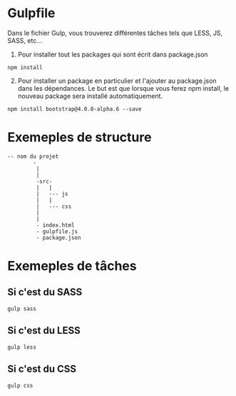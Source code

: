 # Gulpfile

Dans le fichier Gulp, vous trouverez différentes tâches tels que LESS, JS, SASS, etc...

1. Pour installer tout les packages qui sont écrit dans package.json

```
npm install
```

2. Pour installer un package en particulier et l'ajouter au package.json dans les dépendances. Le but est que lorsque vous ferez npm install, le nouveau package sera installé automatiquement.

```
npm install bootstrap@4.0.0-alpha.6 --save
```

# Exemeples de structure

```
-- nom du projet 
        -
         |
         |
         -src-
         |   |
         |   --- js
         |   |
         |   --- css
         |
         |
         - index.html
         - gulpfile.js
         - package.json
 ```
   
       
# Exemeples de tâches


## Si c'est du SASS

```
gulp sass
```

## Si c'est du LESS

```
gulp less
```

## Si c'est du CSS

```
gulp css
```

